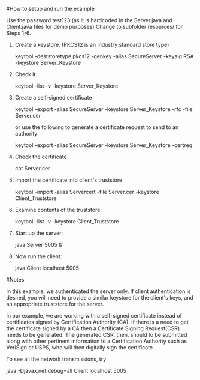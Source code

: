 
#How to setup and run the example

Use the password test123 (as it is hardcoded in the Server.java and Client.java files for demo
purposes) Change to subfolder resources/ for Steps 1-6.

1. Create a keystore. (PKCS12 is an industry standard store type)

	keytool -deststoretype pkcs12 -genkey -alias SecureServer -keyalg RSA -keystore Server_Keystore

2. Check it.
	
	 keytool -list -v -keystore Server_Keystore   

3. Create a self-signed certificate

	keytool -export -alias SecureServer -keystore Server_Keystore -rfc -file Server.cer 

	or use the following to generate a certificate request to send to an authority

	keytool -export -alias SecureServer -keystore Server_Keystore -certreq 

4. Check the certificate

	cat Server.cer

5. Import the certificate into client's truststore

	keytool -import -alias Servercert -file Server.cer -keystore Client_Truststore

6. Examine contents of the truststore

	keytool -list -v -keystore Client_Truststore  

7. Start up the server:

	java Server 5005 &

8. Now run the client:

	java Client  localhost 5005

#Notes

In this example, we authenticated the server only. If client authentication is desired, you
will need to provide a similar keystore for the client's keys, and an appropriate truststore
for the server.

In our example, we are working with a self-signed certificate instead of certificates signed by
Certification Authority (CA). If there is a need to get the certificate signed by a CA then a
Certificate Signing Request(CSR) needs to be generated. The generated CSR, then, should to be
submitted along with other pertinent information to a Certification Authority such as VeriSign
or USPS, who will then digitally sign the certificate.


To see all the network transmissions, try

java -Djavax.net.debug=all Client localhost 5005


